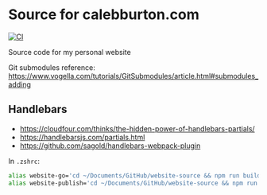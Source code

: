 # Source for calebburton.com

[![CI](https://github.com/CalebBurton/website-source/workflows/CI/badge.svg?branch=main)](https://github.com/CalebBurton/website-source/actions?query=workflow%3ACI)

Source code for my personal website

Git submodules reference: <https://www.vogella.com/tutorials/GitSubmodules/article.html#submodules_adding>

## Handlebars

- <https://cloudfour.com/thinks/the-hidden-power-of-handlebars-partials/>
- <https://handlebarsjs.com/partials.html>
- <https://github.com/sagold/handlebars-webpack-plugin>

In `.zshrc`:

```bash
alias website-go='cd ~/Documents/GitHub/website-source && npm run build:dev'
alias website-publish='cd ~/Documents/GitHub/website-source && npm run publish'
```

<!--
sudo -u deployemon bash

eval $(ssh-agent -s) && ssh-add ~/.ssh/id_github
-->
